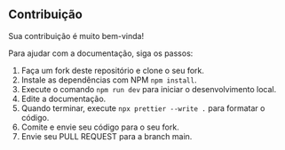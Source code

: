 ## Contribuição

Sua contribuição é muito bem-vinda!

Para ajudar com a documentação, siga os passos:

1. Faça um fork deste repositório e clone o seu fork.
2. Instale as dependências com NPM `npm install`.
3. Execute o comando `npm run dev` para iniciar o desenvolvimento local.
4. Edite a documentação.
5. Quando terminar, execute `npx prettier --write .` para formatar o código.
6. Comite e envie seu código para o seu fork.
7. Envie seu PULL REQUEST para a branch main.